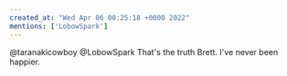 ```yaml
---
created_at: "Wed Apr 06 00:25:18 +0000 2022"
mentions: ['LobowSpark']
---
```


@taranakicowboy @LobowSpark That's the truth Brett. I've never been happier.